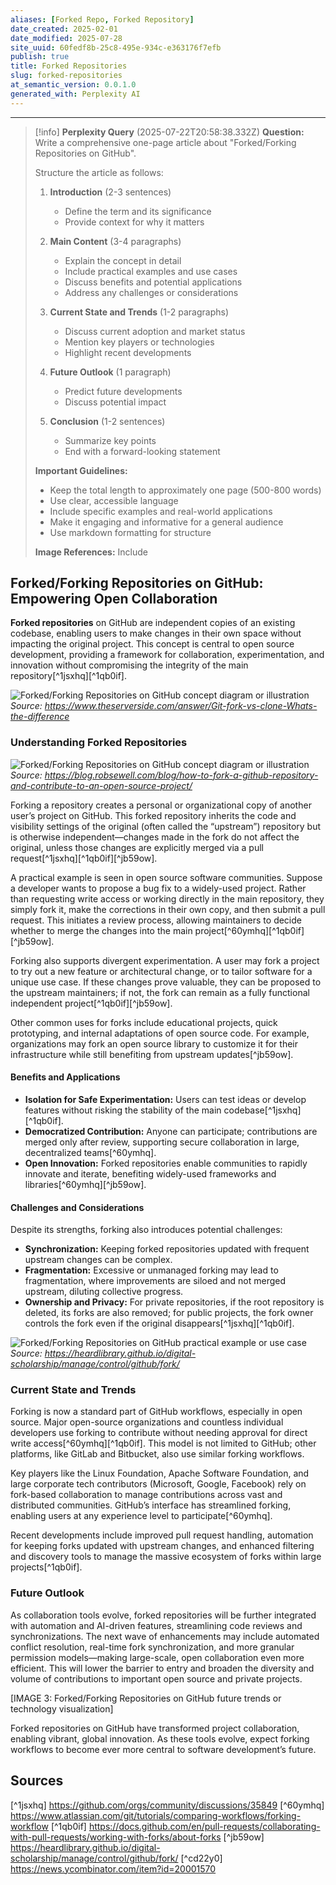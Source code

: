 ```yaml
---
aliases: [Forked Repo, Forked Repository]
date_created: 2025-02-01
date_modified: 2025-07-28
site_uuid: 60fedf8b-25c8-495e-934c-e363176f7efb
publish: true
title: Forked Repositories
slug: forked-repositories
at_semantic_version: 0.0.1.0
generated_with: Perplexity AI
---
```



***
> [!info] **Perplexity Query** (2025-07-22T20:58:38.332Z)
> **Question:**
> Write a comprehensive one-page article about "Forked/Forking Repositories on GitHub". 
> 
> Structure the article as follows:
> 
> 1. **Introduction** (2-3 sentences)
>    - Define the term and its significance
>    - Provide context for why it matters
> 
> 2. **Main Content** (3-4 paragraphs)
>    - Explain the concept in detail
>    - Include practical examples and use cases
>    - Discuss benefits and potential applications
>    - Address any challenges or considerations
> 
> 3. **Current State and Trends** (1-2 paragraphs)
>    - Discuss current adoption and market status
>    - Mention key players or technologies
>    - Highlight recent developments
> 
> 4. **Future Outlook** (1 paragraph)
>    - Predict future developments
>    - Discuss potential impact
> 
> 5. **Conclusion** (1-2 sentences)
>    - Summarize key points
>    - End with a forward-looking statement
> 
> **Important Guidelines:**
> - Keep the total length to approximately one page (500-800 words)
> - Use clear, accessible language
> - Include specific examples and real-world applications
> - Make it engaging and informative for a general audience
> - Use markdown formatting for structure
> 
> **Image References:**
> Include 


## Forked/Forking Repositories on GitHub: Empowering Open Collaboration

**Forked repositories** on GitHub are independent copies of an existing codebase, enabling users to make changes in their own space without impacting the original project. This concept is central to open source development, providing a framework for collaboration, experimentation, and innovation without compromising the integrity of the main repository[^1jsxhq][^1qb0if].



![Forked/Forking Repositories on GitHub concept diagram or illustration](https://www.theserverside.com/rms/onlineimages/cdo-git_clone_vs_fork-f_mobile.png)
*Source: https://www.theserverside.com/answer/Git-fork-vs-clone-Whats-the-difference*
### Understanding Forked Repositories

![Forked/Forking Repositories on GitHub concept diagram or illustration](https://blog.robsewell.com/assets/uploads/2019/11/GitHub.png)
*Source: https://blog.robsewell.com/blog/how-to-fork-a-github-repository-and-contribute-to-an-open-source-project/*


Forking a repository creates a personal or organizational copy of another user’s project on GitHub. This forked repository inherits the code and visibility settings of the original (often called the “upstream”) repository but is otherwise independent—changes made in the fork do not affect the original, unless those changes are explicitly merged via a pull request[^1jsxhq][^1qb0if][^jb59ow].

A practical example is seen in open source software communities. Suppose a developer wants to propose a bug fix to a widely-used project. Rather than requesting write access or working directly in the main repository, they simply fork it, make the corrections in their own copy, and then submit a pull request. This initiates a review process, allowing maintainers to decide whether to merge the changes into the main project[^60ymhq][^1qb0if][^jb59ow].

Forking also supports divergent experimentation. A user may fork a project to try out a new feature or architectural change, or to tailor software for a unique use case. If these changes prove valuable, they can be proposed to the upstream maintainers; if not, the fork can remain as a fully functional independent project[^1qb0if][^jb59ow].

Other common uses for forks include educational projects, quick prototyping, and internal adaptations of open source code. For example, organizations may fork an open source library to customize it for their infrastructure while still benefiting from upstream updates[^jb59ow].

#### Benefits and Applications

- **Isolation for Safe Experimentation:** Users can test ideas or develop features without risking the stability of the main codebase[^1jsxhq][^1qb0if].
- **Democratized Contribution:** Anyone can participate; contributions are merged only after review, supporting secure collaboration in large, decentralized teams[^60ymhq].
- **Open Innovation:** Forked repositories enable communities to rapidly innovate and iterate, benefiting widely-used frameworks and libraries[^60ymhq][^jb59ow].

#### Challenges and Considerations

Despite its strengths, forking also introduces potential challenges:
- **Synchronization:** Keeping forked repositories updated with frequent upstream changes can be complex.
- **Fragmentation:** Excessive or unmanaged forking may lead to fragmentation, where improvements are siloed and not merged upstream, diluting collective progress.
- **Ownership and Privacy:** For private repositories, if the root repository is deleted, its forks are also removed; for public projects, the fork owner controls the fork even if the original disappears[^1jsxhq][^1qb0if].



![Forked/Forking Repositories on GitHub practical example or use case](https://heardlibrary.github.io/digital-scholarship/manage/control/github/images-fork/forks.jpg)
*Source: https://heardlibrary.github.io/digital-scholarship/manage/control/github/fork/*



### Current State and Trends

Forking is now a standard part of GitHub workflows, especially in open source. Major open-source organizations and countless individual developers use forking to contribute without needing approval for direct write access[^60ymhq][^1qb0if]. This model is not limited to GitHub; other platforms, like GitLab and Bitbucket, also use similar forking workflows.

Key players like the Linux Foundation, Apache Software Foundation, and large corporate tech contributors (Microsoft, Google, Facebook) rely on fork-based collaboration to manage contributions across vast and distributed communities. GitHub’s interface has streamlined forking, enabling users at any experience level to participate[^60ymhq].

Recent developments include improved pull request handling, automation for keeping forks updated with upstream changes, and enhanced filtering and discovery tools to manage the massive ecosystem of forks within large projects[^1qb0if].

### Future Outlook

As collaboration tools evolve, forked repositories will be further integrated with automation and AI-driven features, streamlining code reviews and synchronizations. The next wave of enhancements may include automated conflict resolution, real-time fork synchronization, and more granular permission models—making large-scale, open collaboration even more efficient. This will lower the barrier to entry and broaden the diversity and volume of contributions to important open source and private projects.

[IMAGE 3: Forked/Forking Repositories on GitHub future trends or technology visualization]

Forked repositories on GitHub have transformed project collaboration, enabling vibrant, global innovation. As these tools evolve, expect forking workflows to become ever more central to software development’s future.

## Sources

[^1jsxhq] https://github.com/orgs/community/discussions/35849
[^60ymhq] https://www.atlassian.com/git/tutorials/comparing-workflows/forking-workflow
[^1qb0if] https://docs.github.com/en/pull-requests/collaborating-with-pull-requests/working-with-forks/about-forks
[^jb59ow] https://heardlibrary.github.io/digital-scholarship/manage/control/github/fork/
[^cd22y0] https://news.ycombinator.com/item?id=20001570
